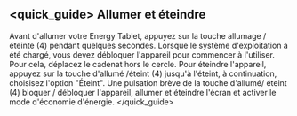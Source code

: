 ## <quick_guide>  Allumer et éteindre

Avant d'allumer votre Energy Tablet, appuyez sur la touche allumage / éteinte (4) pendant quelques secondes. Lorsque le système d'exploitation a été chargé, vous devez débloquer l'appareil pour commencer à l'utiliser. Pour cela, déplacez le cadenat hors le cercle. Pour éteindre l'appareil, appuyez sur la touche d'allumé /éteint (4) jusqu'à l'éteint, à continuation, choisisez l'option "Éteint". Une pulsation brève de la touche d'allumé/ éteint (4) bloquer / débloquer l'appareil, allumer et éteindre l'écran et activer le mode d'économie d'énergie.
</quick_guide>
